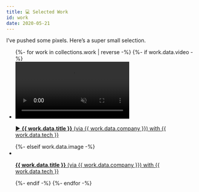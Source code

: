 ```yaml
---
title: 💻 Selected Work
id: work
date: 2020-05-21
---
```


I’ve pushed some pixels. Here’s a super small selection.

<ul class="work">
  {%- for work in collections.work | reverse -%}
    {%- if work.data.video -%}
      <li>
        <a class="work__link link--naked" href="{{ work.data.url }}" target="_blank" rel="noopener nofollow">
          <video class="work__video" muted loop name="{{ work.data.title }}" src="/videos/{{ work.data.video }}"></video>
          <p class="work__details">
            <span class="work__emoji">▶️</span> <strong>{{ work.data.title }}</strong> (via {{ work.data.company }}) with {{ work.data.tech }} 
          </p>
        </a>
      </li>
    {%- elseif work.data.image -%}
      <li>
        <a class="work__link link--naked" href="{{ work.data.url }}" target="_blank" rel="noopener nofollow">
          <img class="work__image" src="/images/{{ work.data.image }}" alt="" />
          <p class="work__details">
            <strong>{{ work.data.title }}</strong> (via {{ work.data.company }}) with {{ work.data.tech }}
          </p>
        </a>
      </li>
    {%- endif -%}
  {%- endfor -%}
</ul>